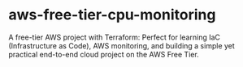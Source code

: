 # aws-free-tier-cpu-monitoring
A free-tier AWS project with Terraform: Perfect for learning IaC (Infrastructure as Code), AWS monitoring, and building a simple yet practical end-to-end cloud project on the AWS Free Tier.
